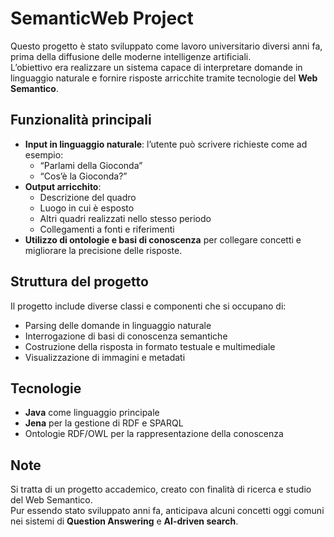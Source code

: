# SemanticWeb Project

Questo progetto è stato sviluppato come lavoro universitario diversi anni fa, prima della diffusione delle moderne intelligenze artificiali.  
L’obiettivo era realizzare un sistema capace di interpretare domande in linguaggio naturale e fornire risposte arricchite tramite tecnologie del **Web Semantico**.

## Funzionalità principali
- **Input in linguaggio naturale**: l’utente può scrivere richieste come ad esempio:
  - “Parlami della Gioconda”
  - “Cos’è la Gioconda?”
- **Output arricchito**:
  - Descrizione del quadro
  - Luogo in cui è esposto
  - Altri quadri realizzati nello stesso periodo
  - Collegamenti a fonti e riferimenti
- **Utilizzo di ontologie e basi di conoscenza** per collegare concetti e migliorare la precisione delle risposte.

## Struttura del progetto
Il progetto include diverse classi e componenti che si occupano di:
- Parsing delle domande in linguaggio naturale
- Interrogazione di basi di conoscenza semantiche
- Costruzione della risposta in formato testuale e multimediale
- Visualizzazione di immagini e metadati

## Tecnologie
- **Java** come linguaggio principale
- **Jena** per la gestione di RDF e SPARQL
- Ontologie RDF/OWL per la rappresentazione della conoscenza

## Note
Si tratta di un progetto accademico, creato con finalità di ricerca e studio del Web Semantico.  
Pur essendo stato sviluppato anni fa, anticipava alcuni concetti oggi comuni nei sistemi di **Question Answering** e **AI-driven search**.
